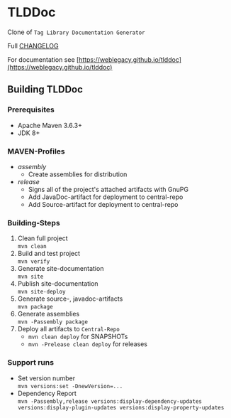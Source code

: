 # TLDDoc

Clone of `Tag Library Documentation Generator`

Full [CHANGELOG](CHANGELOG.md)

For documentation see [https://weblegacy.github.io/tlddoc](https://weblegacy.github.io/tlddoc)

## Building TLDDoc

### Prerequisites

* Apache Maven 3.6.3\+
* JDK 8\+

### MAVEN-Profiles

* *assembly*
  * Create assemblies for distribution
* *release*
  * Signs all of the project's attached artifacts with GnuPG
  * Add JavaDoc-artifact for deployment to central-repo
  * Add Source-artifact for deployment to central-repo

### Building-Steps

1. Clean full project  
   `mvn clean`
2. Build and test project  
   `mvn verify`
3. Generate site-documentation  
   `mvn site`
4. Publish site-documentation  
   `mvn site-deploy`
5. Generate source-, javadoc-artifacts  
   `mvn package`
6. Generate assemblies  
   `mvn -Passembly package`
7. Deploy all artifacts to `Central-Repo`
   * `mvn clean deploy` for SNAPSHOTs
   * `mvn -Prelease clean deploy` for releases

### Support runs

* Set version number  
  `mvn versions:set -DnewVersion=...`
* Dependency Report  
  `mvn -Passembly,release versions:display-dependency-updates versions:display-plugin-updates versions:display-property-updates`
